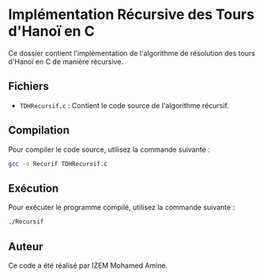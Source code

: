 # Implémentation Récursive des Tours d'Hanoï en C

Ce dossier contient l'implémentation de l'algorithme de résolution des tours d'Hanoï en C de manière récursive.

## Fichiers

- `TDHRecursif.c` : Contient le code source de l'algorithme récursif.

## Compilation

Pour compiler le code source, utilisez la commande suivante :
```sh
gcc -o Recurif TDHRecursif.c
```
## Exécution

Pour exécuter le programme compilé, utilisez la commande suivante :

```sh
./Recursif
```

## Auteur

Ce code a été réalisé par IZEM Mohamed Amine.
